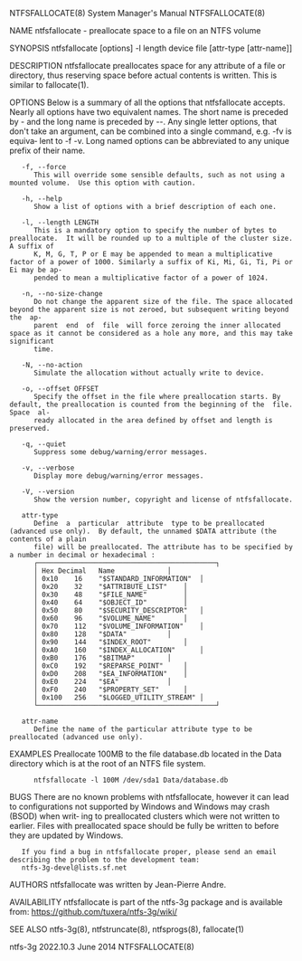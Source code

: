 NTFSFALLOCATE(8)						    System Manager's Manual						      NTFSFALLOCATE(8)

NAME
       ntfsfallocate - preallocate space to a file on an NTFS volume

SYNOPSIS
       ntfsfallocate [options] -l length device file [attr-type [attr-name]]

DESCRIPTION
       ntfsfallocate  preallocates  space for any attribute of a file or directory, thus reserving space before actual contents is written. This is similar to
       fallocate(1).

OPTIONS
       Below is a summary of all the options that ntfsfallocate accepts.  Nearly all options have two equivalent names.	 The short name is preceded by	-  and
       the  long  name is preceded by --.  Any single letter options, that don't take an argument, can be combined into a single command, e.g.	-fv is equiva‐
       lent to -f -v.  Long named options can be abbreviated to any unique prefix of their name.

       -f, --force
	      This will override some sensible defaults, such as not using a mounted volume.  Use this option with caution.

       -h, --help
	      Show a list of options with a brief description of each one.

       -l, --length LENGTH
	      This is a mandatory option to specify the number of bytes to preallocate.	 It will be rounded up to a multiple of the cluster size.  A suffix of
	      K, M, G, T, P or E may be appended to mean a multiplicative factor of a power of 1000. Similarly a suffix of Ki, Mi, Gi, Ti, Pi or Ei may be ap‐
	      pended to mean a multiplicative factor of a power of 1024.

       -n, --no-size-change
	      Do not change the apparent size of the file. The space allocated beyond the apparent size is not zeroed, but subsequent writing beyond  the  ap‐
	      parent  end  of  file  will force zeroing the inner allocated space as it cannot be considered as a hole any more, and this may take significant
	      time.

       -N, --no-action
	      Simulate the allocation without actually write to device.

       -o, --offset OFFSET
	      Specify the offset in the file where preallocation starts. By default, the preallocation is counted from the beginning of the  file.  Space  al‐
	      ready allocated in the area defined by offset and length is preserved.

       -q, --quiet
	      Suppress some debug/warning/error messages.

       -v, --verbose
	      Display more debug/warning/error messages.

       -V, --version
	      Show the version number, copyright and license of ntfsfallocate.

       attr-type
	      Define  a	 particular  attribute	type to be preallocated (advanced use only).  By default, the unnamed $DATA attribute (the contents of a plain
	      file) will be preallocated. The attribute has to be specified by a number in decimal or hexadecimal :
	      ┌────────────────────────────────────────────┐
	      │ Hex	Decimal	  Name			   │
	      │ 0x10	16	  "$STANDARD_INFORMATION"  │
	      │ 0x20	32	  "$ATTRIBUTE_LIST"	   │
	      │ 0x30	48	  "$FILE_NAME"		   │
	      │ 0x40	64	  "$OBJECT_ID"		   │
	      │ 0x50	80	  "$SECURITY_DESCRIPTOR"   │
	      │ 0x60	96	  "$VOLUME_NAME"	   │
	      │ 0x70	112	  "$VOLUME_INFORMATION"	   │
	      │ 0x80	128	  "$DATA"		   │
	      │ 0x90	144	  "$INDEX_ROOT"		   │
	      │ 0xA0	160	  "$INDEX_ALLOCATION"	   │
	      │ 0xB0	176	  "$BITMAP"		   │
	      │ 0xC0	192	  "$REPARSE_POINT"	   │
	      │ 0xD0	208	  "$EA_INFORMATION"	   │
	      │ 0xE0	224	  "$EA"			   │
	      │ 0xF0	240	  "$PROPERTY_SET"	   │
	      │ 0x100	256	  "$LOGGED_UTILITY_STREAM" │
	      └────────────────────────────────────────────┘

       attr-name
	      Define the name of the particular attribute type to be preallocated (advanced use only).

EXAMPLES
       Preallocate 100MB to the file database.db located in the Data directory which is at the root of an NTFS file system.

	      ntfsfallocate -l 100M /dev/sda1 Data/database.db

BUGS
       There are no known problems with ntfsfallocate, however it can lead to configurations not supported by Windows and Windows may crash (BSOD) when	 writ‐
       ing  to preallocated clusters which were not written to earlier. Files with preallocated space should be fully be written to before they are updated by
       Windows.

       If you find a bug in ntfsfallocate proper, please send an email describing the problem to the development team:
       ntfs-3g-devel@lists.sf.net

AUTHORS
       ntfsfallocate was written by Jean-Pierre Andre.

AVAILABILITY
       ntfsfallocate is part of the ntfs-3g package and is available from:
       https://github.com/tuxera/ntfs-3g/wiki/

SEE ALSO
       ntfs-3g(8), ntfstruncate(8), ntfsprogs(8), fallocate(1)

ntfs-3g 2022.10.3							   June 2014							      NTFSFALLOCATE(8)
